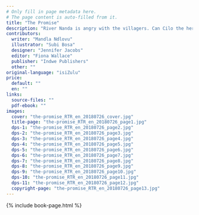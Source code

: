 ```yaml
---
# Only fill in page metadata here.
# The page content is auto-filled from it.
title: "The Promise"
description: "River Nanda is angry with the villagers. Can Cilo the herdboy keep his promise?"
contributors:
  writer: "Mandla Ndlovu"
  illustrator: "Subi Bosa"
  designer: "Jennifer Jacobs"
  editor: "Fiona Wallace"
  publisher: "Indwe Publishers"
  other: ""
original-language: "isiZulu"
price:
  default: ""
  en: ""
links:
  source-files: ""
  pdf-ebook: ""
images:
  cover: "the-promise_RTR_en_20180726_cover.jpg"
  title-page: "the-promise_RTR_en_20180726_page1.jpg"
  dps-1: "the-promise_RTR_en_20180726_page2.jpg"
  dps-2: "the-promise_RTR_en_20180726_page3.jpg"
  dps-3: "the-promise_RTR_en_20180726_page4.jpg"
  dps-4: "the-promise_RTR_en_20180726_page5.jpg"
  dps-5: "the-promise_RTR_en_20180726_page6.jpg"
  dps-6: "the-promise_RTR_en_20180726_page7.jpg"
  dps-7: "the-promise_RTR_en_20180726_page8.jpg"
  dps-8: "the-promise_RTR_en_20180726_page9.jpg"
  dps-9: "the-promise_RTR_en_20180726_page10.jpg"
  dps-10: "the-promise_RTR_en_20180726_page11.jpg"
  dps-11: "the-promise_RTR_en_20180726_page12.jpg"
  copyright-page: "the-promise_RTR_en_20180726_page13.jpg"
---
```


{% include book-page.html %}
